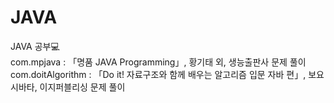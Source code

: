 # JAVA
JAVA 공부💻<br />
com.mpjava : 「명품 JAVA Programming」, 황기태 외, 생능출판사 문제 풀이<br />
com.doitAlgorithm : 「Do it! 자료구조와 함께 배우는 알고리즘 입문 자바 편」, 보요 시바타, 이지퍼블리싱 문제 풀이<br />
